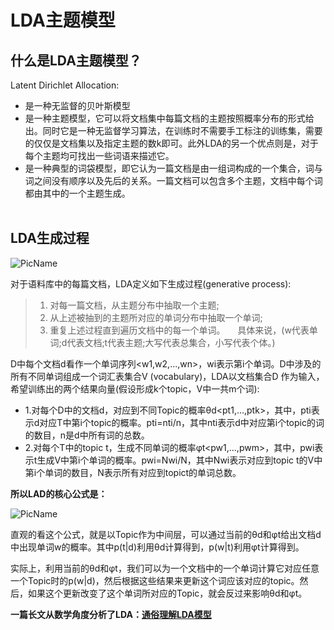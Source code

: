 # LDA主题模型

## 什么是LDA主题模型？
Latent Dirichlet Allocation:  

* 是一种无监督的贝叶斯模型
* 是一种主题模型，它可以将文档集中每篇文档的主题按照概率分布的形式给出。同时它是一种无监督学习算法，在训练时不需要手工标注的训练集，需要的仅仅是文档集以及指定主题的数k即可。此外LDA的另一个优点则是，对于每个主题均可找出一些词语来描述它。
* 是一种典型的词袋模型，即它认为一篇文档是由一组词构成的一个集合，词与词之间没有顺序以及先后的关系。一篇文档可以包含多个主题，文档中每个词都由其中的一个主题生成。  
  
 
  
## LDA生成过程  
  
![PicName](https://github.com/jiaruncao/jiaruncao.github.io/blob/master/NLP/Chapter3-topic%20model/formula/15.png)  
  
  
  
对于语料库中的每篇文档，LDA定义如下生成过程(generative process): 
> 1. 对每一篇文档，从主题分布中抽取一个主题;  
> 2. 从上述被抽到的主题所对应的单词分布中抽取一个单词;  
> 3. 重复上述过程直到遍历文档中的每一个单词。  
  
具体来说，(w代表单词;d代表文档;t代表主题;大写代表总集合，小写代表个体。)  

D中每个文档d看作一个单词序列<w1,w2,...,wn>，wi表示第i个单词。D中涉及的所有不同单词组成一个词汇表集合V (vocabulary)，LDA以文档集合D
作为输入，希望训练出的两个结果向量(假设形成k个topic，V中一共m个词):
* 1.对每个D中的文档d，对应到不同Topic的概率θd<pt1,...,ptk>，其中，pti表示d对应T中第i个topic的概率。pti=nti/n，其中nti表示d中对应第i个topic的词的数目，n是d中所有词的总数。
* 2.对每个T中的topic t，生成不同单词的概率φt<pw1,...,pwm>，其中，pwi表示t生成V中第i个单词的概率。pwi=Nwi/N，其中Nwi表示对应到topic t的V中第i个单词的数目，N表示所有对应到topict的单词总数。  
  
  
**所以LAD的核心公式是：**  
  
  
  
  
![PicName](https://github.com/jiaruncao/jiaruncao.github.io/blob/master/NLP/Chapter3-topic%20model/formula/16.png)  
  
  

直观的看这个公式，就是以Topic作为中间层，可以通过当前的θd和φt给出文档d中出现单词w的概率。其中p(t|d)利用θd计算得到，p(w|t)利用φt计算得到。  

实际上，利用当前的θd和φt，我们可以为一个文档中的一个单词计算它对应任意一个Topic时的p(w|d)，然后根据这些结果来更新这个词应该对应的topic。然后，如果这个更新改变了这个单词所对应的Topic，就会反过来影响θd和φt。  
  
**一篇长文从数学角度分析了LDA：[通俗理解LDA模型](https://blog.csdn.net/v_july_v/article/details/41209515)**

